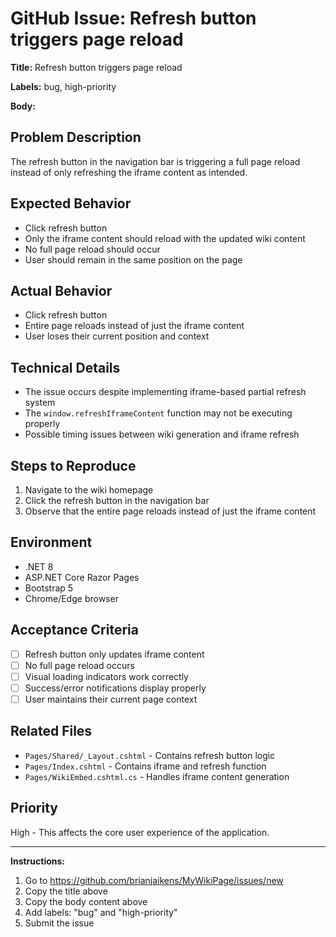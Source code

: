 # GitHub Issue: Refresh button triggers page reload

**Title:** Refresh button triggers page reload

**Labels:** bug, high-priority

**Body:**

## Problem Description

The refresh button in the navigation bar is triggering a full page reload instead of only refreshing the iframe content as intended.

## Expected Behavior
- Click refresh button
- Only the iframe content should reload with the updated wiki content
- No full page reload should occur
- User should remain in the same position on the page

## Actual Behavior
- Click refresh button
- Entire page reloads instead of just the iframe content
- User loses their current position and context

## Technical Details
- The issue occurs despite implementing iframe-based partial refresh system
- The `window.refreshIframeContent` function may not be executing properly
- Possible timing issues between wiki generation and iframe refresh

## Steps to Reproduce
1. Navigate to the wiki homepage
2. Click the refresh button in the navigation bar
3. Observe that the entire page reloads instead of just the iframe content

## Environment
- .NET 8
- ASP.NET Core Razor Pages
- Bootstrap 5
- Chrome/Edge browser

## Acceptance Criteria
- [ ] Refresh button only updates iframe content
- [ ] No full page reload occurs
- [ ] Visual loading indicators work correctly
- [ ] Success/error notifications display properly
- [ ] User maintains their current page context

## Related Files
- `Pages/Shared/_Layout.cshtml` - Contains refresh button logic
- `Pages/Index.cshtml` - Contains iframe and refresh function
- `Pages/WikiEmbed.cshtml.cs` - Handles iframe content generation

## Priority
High - This affects the core user experience of the application.

---

**Instructions:**
1. Go to https://github.com/brianjaikens/MyWikiPage/issues/new
2. Copy the title above
3. Copy the body content above
4. Add labels: "bug" and "high-priority"
5. Submit the issue